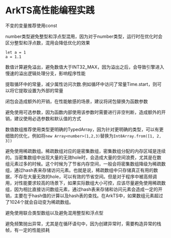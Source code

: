 # ArkTS高性能编程实践

不变的变量推荐使用const

number类型避免整型和浮点型混用，因为对于number类型，运行时在优化时会区分整型和浮点数，混用会降低优化的效果
```
let a = 1
a = 1.1
```

数值计算避免溢出，避免数值大于INT32_MAX，因为溢出之后，会导致引擎进入慢速的溢出逻辑处理分支，影响程序性能

提取循环中的常量，减少属性访问次数.例如循环中访问了常量Time.start，则可以将它提取设置为外部的常量

闭包会造成额外的开销，在性能敏感的场景，建议将闭包替换为函数参数

避免使用可选参数，因为函数内部使用该参数时需要进行非空判断，造成额外的开销，建议使用必选参数和默认值的方式

数值数组推荐使用类型更明确的TypedArray，因为针对更明确的类型，可以有更细致的优化，例如将`new Array<number>(1,2,3)`替换为`Int8Array.from([1, 2, 3])`

避免使用稀疏数组。稀疏数组对应的是密集数组，密集数组分配的内存区域是连续的。当密集数组中出现大量的无效hole时，会造成大量的空间浪费，尤其是在数组元素过多的时候。这个时候为了节省内存空间，一般会将密集数组降级为稀疏数组，通过hash表来存储访问元素。也就是说，稀疏数组中只存储真正有用的数据，不存在大量无效的hole，可以有效的节省空间。但是对于程序中被高频调用，对性能要求较高的场景下，如果实际数组大小可控，应该尽量避免使用稀疏数组，因为相比直接访问数组元素，通过hash表来存储和访问元素会造成一定的开销，主要在于hash值的计算以及hash表的查找。在ArkTS中，如果数组元素超过了1024个就会自动变为稀疏数组。

避免使用联合类型数组以及避免混用整型和浮点型

避免频繁抛出异常，尤其是在循环语句中，因为创建异常时，需要构造异常的栈帧，有一定的性能损耗
